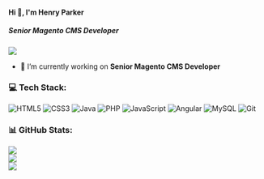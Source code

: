 #### Hi 👋, I'm Henry Parker
##### **Senior Magento CMS Developer**

[![](https://visitcount.itsvg.in/api?id=henryparker4582&icon=0&color=1)](https://visitcount.itsvg.in)

- 🔭 I’m currently working on **Senior Magento CMS Developer**

### 💻 Tech Stack:
![HTML5](https://img.shields.io/badge/html5-%23E34F26.svg?style=flat&logo=html5&logoColor=white) ![CSS3](https://img.shields.io/badge/css3-%231572B6.svg?style=flat&logo=css3&logoColor=white) ![Java](https://img.shields.io/badge/java-%23ED8B00.svg?style=flat&logo=java&logoColor=white) ![PHP](https://img.shields.io/badge/php-%23777BB4.svg?style=flat&logo=php&logoColor=white) ![JavaScript](https://img.shields.io/badge/javascript-%23323330.svg?style=flat&logo=javascript&logoColor=%23F7DF1E) ![Angular](https://img.shields.io/badge/angular-%23DD0031.svg?style=flat&logo=angular&logoColor=white) ![MySQL](https://img.shields.io/badge/mysql-%2300f.svg?style=flat&logo=mysql&logoColor=white) ![Git](https://img.shields.io/badge/git-%23F05033.svg?style=flat&logo=git&logoColor=white)

### 📊 GitHub Stats:
![](https://github-readme-stats.vercel.app/api?username=henryparker4582&theme=radical&hide_border=false&include_all_commits=true&count_private=false)<br/>
![](https://github-readme-streak-stats.herokuapp.com/?user=henryparker4582&theme=radical&hide_border=false)<br/>
![](https://github-readme-stats.vercel.app/api/top-langs/?username=henryparker4582&theme=radical&hide_border=false&include_all_commits=true&count_private=false&layout=compact)


